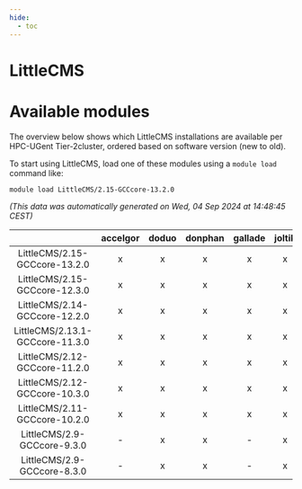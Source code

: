 ```yaml
---
hide:
  - toc
---
```


LittleCMS
=========

# Available modules


The overview below shows which LittleCMS installations are available per HPC-UGent Tier-2cluster, ordered based on software version (new to old).

To start using LittleCMS, load one of these modules using a `module load` command like:

```shell
module load LittleCMS/2.15-GCCcore-13.2.0
```

*(This data was automatically generated on Wed, 04 Sep 2024 at 14:48:45 CEST)*  

| |accelgor|doduo|donphan|gallade|joltik|shinx|skitty|
| :---: | :---: | :---: | :---: | :---: | :---: | :---: | :---: |
|LittleCMS/2.15-GCCcore-13.2.0|x|x|x|x|x|x|x|
|LittleCMS/2.15-GCCcore-12.3.0|x|x|x|x|x|x|x|
|LittleCMS/2.14-GCCcore-12.2.0|x|x|x|x|x|-|x|
|LittleCMS/2.13.1-GCCcore-11.3.0|x|x|x|x|x|-|x|
|LittleCMS/2.12-GCCcore-11.2.0|x|x|x|x|x|-|x|
|LittleCMS/2.12-GCCcore-10.3.0|x|x|x|x|x|-|x|
|LittleCMS/2.11-GCCcore-10.2.0|x|x|x|x|x|-|x|
|LittleCMS/2.9-GCCcore-9.3.0|-|x|x|-|x|-|x|
|LittleCMS/2.9-GCCcore-8.3.0|-|x|x|-|x|-|x|
